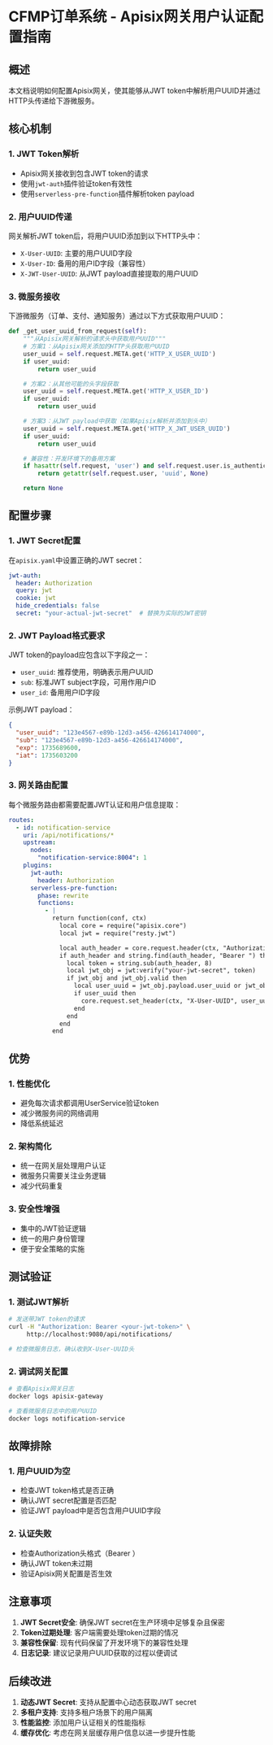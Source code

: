 # CFMP订单系统 - Apisix网关用户认证配置指南

## 概述

本文档说明如何配置Apisix网关，使其能够从JWT token中解析用户UUID并通过HTTP头传递给下游微服务。

## 核心机制

### 1. JWT Token解析
- Apisix网关接收到包含JWT token的请求
- 使用`jwt-auth`插件验证token有效性
- 使用`serverless-pre-function`插件解析token payload

### 2. 用户UUID传递
网关解析JWT token后，将用户UUID添加到以下HTTP头中：
- `X-User-UUID`: 主要的用户UUID字段
- `X-User-ID`: 备用的用户ID字段（兼容性）
- `X-JWT-User-UUID`: 从JWT payload直接提取的用户UUID

### 3. 微服务接收
下游微服务（订单、支付、通知服务）通过以下方式获取用户UUID：

```python
def _get_user_uuid_from_request(self):
    """从Apisix网关解析的请求头中获取用户UUID"""
    # 方案1：从Apisix网关添加的HTTP头获取用户UUID
    user_uuid = self.request.META.get('HTTP_X_USER_UUID')
    if user_uuid:
        return user_uuid

    # 方案2：从其他可能的头字段获取
    user_uuid = self.request.META.get('HTTP_X_USER_ID')
    if user_uuid:
        return user_uuid

    # 方案3：从JWT payload中获取（如果Apisix解析并添加到头中）
    user_uuid = self.request.META.get('HTTP_X_JWT_USER_UUID')
    if user_uuid:
        return user_uuid

    # 兼容性：开发环境下的备用方案
    if hasattr(self.request, 'user') and self.request.user.is_authenticated:
        return getattr(self.request.user, 'uuid', None)

    return None
```

## 配置步骤

### 1. JWT Secret配置
在`apisix.yaml`中设置正确的JWT secret：

```yaml
jwt-auth:
  header: Authorization
  query: jwt
  cookie: jwt
  hide_credentials: false
  secret: "your-actual-jwt-secret"  # 替换为实际的JWT密钥
```

### 2. JWT Payload格式要求
JWT token的payload应包含以下字段之一：
- `user_uuid`: 推荐使用，明确表示用户UUID
- `sub`: 标准JWT subject字段，可用作用户ID
- `user_id`: 备用用户ID字段

示例JWT payload：
```json
{
  "user_uuid": "123e4567-e89b-12d3-a456-426614174000",
  "sub": "123e4567-e89b-12d3-a456-426614174000",
  "exp": 1735689600,
  "iat": 1735603200
}
```

### 3. 网关路由配置
每个微服务路由都需要配置JWT认证和用户信息提取：

```yaml
routes:
  - id: notification-service
    uri: /api/notifications/*
    upstream:
      nodes:
        "notification-service:8004": 1
    plugins:
      jwt-auth:
        header: Authorization
      serverless-pre-function:
        phase: rewrite
        functions:
          - |
            return function(conf, ctx)
              local core = require("apisix.core")
              local jwt = require("resty.jwt")

              local auth_header = core.request.header(ctx, "Authorization")
              if auth_header and string.find(auth_header, "Bearer ") then
                local token = string.sub(auth_header, 8)
                local jwt_obj = jwt:verify("your-jwt-secret", token)
                if jwt_obj and jwt_obj.valid then
                  local user_uuid = jwt_obj.payload.user_uuid or jwt_obj.payload.sub
                  if user_uuid then
                    core.request.set_header(ctx, "X-User-UUID", user_uuid)
                  end
                end
              end
            end
```

## 优势

### 1. 性能优化
- 避免每次请求都调用UserService验证token
- 减少微服务间的网络调用
- 降低系统延迟

### 2. 架构简化
- 统一在网关层处理用户认证
- 微服务只需要关注业务逻辑
- 减少代码重复

### 3. 安全性增强
- 集中的JWT验证逻辑
- 统一的用户身份管理
- 便于安全策略的实施

## 测试验证

### 1. 测试JWT解析
```bash
# 发送带JWT token的请求
curl -H "Authorization: Bearer <your-jwt-token>" \
     http://localhost:9080/api/notifications/

# 检查微服务日志，确认收到X-User-UUID头
```

### 2. 调试网关配置
```bash
# 查看Apisix网关日志
docker logs apisix-gateway

# 查看微服务日志中的用户UUID
docker logs notification-service
```

## 故障排除

### 1. 用户UUID为空
- 检查JWT token格式是否正确
- 确认JWT secret配置是否匹配
- 验证JWT payload中是否包含用户UUID字段

### 2. 认证失败
- 检查Authorization头格式（Bearer <token>）
- 确认JWT token未过期
- 验证Apisix网关配置是否生效

## 注意事项

1. **JWT Secret安全**: 确保JWT secret在生产环境中足够复杂且保密
2. **Token过期处理**: 客户端需要处理token过期的情况
3. **兼容性保留**: 现有代码保留了开发环境下的兼容性处理
4. **日志记录**: 建议记录用户UUID获取的过程以便调试

## 后续改进

1. **动态JWT Secret**: 支持从配置中心动态获取JWT secret
2. **多租户支持**: 支持多租户场景下的用户隔离
3. **性能监控**: 添加用户认证相关的性能指标
4. **缓存优化**: 考虑在网关层缓存用户信息以进一步提升性能
